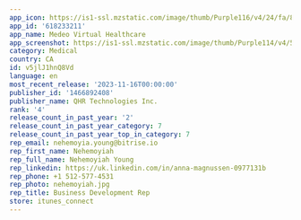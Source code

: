 ```yaml
---
app_icon: https://is1-ssl.mzstatic.com/image/thumb/Purple116/v4/24/fa/85/24fa85fa-051b-66c1-9d0b-c7a1e54beafe/MedeoAppIcon-1x_U007emarketing-0-10-0-85-220.png/1024x1024bb.png
app_id: '618233211'
app_name: Medeo Virtual Healthcare
app_screenshot: https://is1-ssl.mzstatic.com/image/thumb/Purple114/v4/5a/67/61/5a676107-a66f-e26b-e2dd-d408f93b01ce/pr_source.png/1242x2688bb.png
category: Medical
country: CA
id: v5jlJ1hnQ8Vd
language: en
most_recent_release: '2023-11-16T00:00:00'
publisher_id: '1466892408'
publisher_name: QHR Technologies Inc.
rank: '4'
release_count_in_past_year: '2'
release_count_in_past_year_category: 7
release_count_in_past_year_top_in_category: 7
rep_email: nehemoyia.young@bitrise.io
rep_first_name: Nehemoyiah
rep_full_name: Nehemoyiah Young
rep_linkedin: https://uk.linkedin.com/in/anna-magnussen-0977131b
rep_phone: +1 512-577-4531
rep_photo: nehemoyiah.jpg
rep_title: Business Development Rep
store: itunes_connect
---
```

